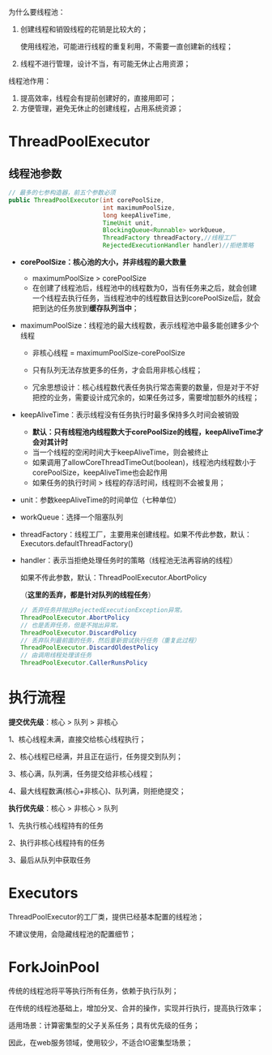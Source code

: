 为什么要线程池：

1. 创建线程和销毁线程的花销是比较大的；
   
   使用线程池，可能进行线程的重复利用，不需要一直创建新的线程；

2. 线程不进行管理，设计不当，有可能无休止占用资源；

线程池作用：

1. 提高效率，线程会有提前创建好的，直接用即可；
2. 方便管理，避免无休止的创建线程，占用系统资源；

# ThreadPoolExecutor

## 

## 线程池参数

```java
// 最多的七参构造器，前五个参数必须
public ThreadPoolExecutor(int corePoolSize,
                          int maximumPoolSize,
                          long keepAliveTime,
                          TimeUnit unit,
                          BlockingQueue<Runnable> workQueue,    
                          ThreadFactory threadFactory,//线程工厂
                          RejectedExecutionHandler handler)//拒绝策略
```

- **corePoolSize：核心池的大小，并非线程的最大数量**
  
  - maximumPoolSize > corePoolSize
  - 在创建了线程池后，线程池中的线程数为0，当有任务来之后，就会创建一个线程去执行任务，当线程池中的线程数目达到corePoolSize后，就会把到达的任务放到**缓存队列当中**；

- maximumPoolSize：线程池的最大线程数，表示线程池中最多能创建多少个线程
  
  - 非核心线程 = maximumPoolSize-corePoolSize
  
  - 只有队列无法存放更多的任务，才会启用非核心线程；
  
  - 冗余思想设计：核心线程数代表任务执行常态需要的数量，但是对于不好把控的业务，需要设计成冗余的，如果任务过多，需要增加额外的线程；

- keepAliveTime：表示线程没有任务执行时最多保持多久时间会被销毁
  
  - **默认：只有线程池内线程数大于corePoolSize的线程，keepAliveTime才会对其计时**
  - 当一个线程的空闲时间大于keepAliveTime，则会被终止
  - 如果调用了allowCoreThreadTimeOut(boolean)，线程池内线程数小于corePoolSize，keepAliveTime也会起作用
  - 如果任务的执行时间 > 线程的存活时间，线程则不会被复用；

- unit：参数keepAliveTime的时间单位（七种单位）

- workQueue：选择一个阻塞队列

- threadFactory：线程工厂，主要用来创建线程。如果不传此参数，默认：Executors.defaultThreadFactory()

- handler：表示当拒绝处理任务时的策略（线程池无法再容纳的线程）
  
  如果不传此参数，默认：ThreadPoolExecutor.AbortPolicy
  
  （**这里的丢弃，都是针对队列的线程任务**）
  
  ```java
  // 丢弃任务并抛出RejectedExecutionException异常。 
  ThreadPoolExecutor.AbortPolicy 
  // 也是丢弃任务，但是不抛出异常。
  ThreadPoolExecutor.DiscardPolicy 
  // 丢弃队列最前面的任务，然后重新尝试执行任务（重复此过程）
  ThreadPoolExecutor.DiscardOldestPolicy
  // 由调用线程处理该任务 
  ThreadPoolExecutor.CallerRunsPolicy
  ```

# 执行流程

**提交优先级**：核心 > 队列 > 非核心

1、核心线程未满，直接交给核心线程执行；

2、核心线程已经满，并且正在运行，任务提交到队列；

3、核心满，队列满，任务提交给非核心线程；

4、最大线程数满(核心+非核心)、队列满，则拒绝提交；

**执行优先级**：核心 > 非核心 > 队列

1、先执行核心线程持有的任务

2、执行非核心线程持有的任务

3、最后从队列中获取任务

# Executors

ThreadPoolExecutor的工厂类，提供已经基本配置的线程池；

不建议使用，会隐藏线程池的配置细节；

# ForkJoinPool

传统的线程池将平等执行所有任务，依赖于执行队列；

在传统的线程池基础上，增加分叉、合并的操作，实现并行执行，提高执行效率；

适用场景：计算密集型的父子关系任务；具有优先级的任务；

因此，在web服务领域，使用较少，不适合IO密集型场景；
